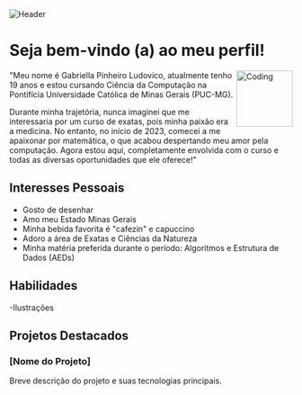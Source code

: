 <div>
<img align="center" alt="Header" src="![IMG_8768](https://github.com/Gabiew/Gabiew/assets/161458434/6d5989fd-b40d-49b7-9da9-eee6b607f7bf)
"/>
</div>

# Seja bem-vindo (a) ao meu perfil!
<img align="right" alt="Coding" width="100" src="https://i.pinimg.com/originals/25/1d/49/251d49935a0566be9ec2b29bde7ddfc7.gif">
"Meu nome é Gabriella Pinheiro Ludovico, atualmente tenho 19 anos e estou cursando Ciência da Computação na Pontifícia Universidade Católica de Minas Gerais (PUC-MG).

Durante minha trajetória, nunca imaginei que me interessaria por um curso de exatas, pois minha paixão era a medicina. No entanto, no início de 2023, comecei a me apaixonar por matemática, o que acabou despertando meu amor pela computação. Agora estou aqui, completamente envolvida com o curso e todas as diversas oportunidades que ele oferece!"

## Interesses Pessoais
- Gosto de desenhar
- Amo meu Estado Minas Gerais
- Minha bebida favorita é "cafezin" e capuccino
- Adoro a área de Exatas e Ciências da Natureza
- Minha matéria preferida durante o período: Algoritmos e Estrutura de Dados (AEDs)

## Habilidades
 -Ilustrações 
## Projetos Destacados

### [Nome do Projeto]

Breve descrição do projeto e suas tecnologias principais.


